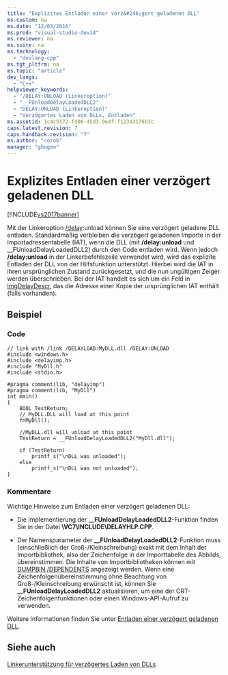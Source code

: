 ```yaml
---
title: "Explizites Entladen einer verz&#246;gert geladenen DLL"
ms.custom: na
ms.date: "12/03/2016"
ms.prod: "visual-studio-dev14"
ms.reviewer: na
ms.suite: na
ms.technology: 
  - "devlang-cpp"
ms.tgt_pltfrm: na
ms.topic: "article"
dev_langs: 
  - "C++"
helpviewer_keywords: 
  - "/DELAY:UNLOAD (Linkeroption)"
  - "__FUnloadDelayLoadedDLL2"
  - "DELAY:UNLOAD (Linkeroption)"
  - "Verzögertes Laden von DLLs, Entladen"
ms.assetid: 1c4c5172-fd06-45d3-9e4f-f12343176b3c
caps.latest.revision: 7
caps.handback.revision: "7"
ms.author: "corob"
manager: "ghogen"
---
```

# Explizites Entladen einer verz&#246;gert geladenen DLL
[!INCLUDE[vs2017banner](../../assembler/inline/includes/vs2017banner.md)]

Mit der Linkeroption [\/delay](../../build/reference/delay-delay-load-import-settings.md):unload können Sie eine verzögert geladene DLL entladen.  Standardmäßig verbleiben die verzögert geladenen Importe in der Importadressentabelle \(IAT\), wenn die DLL \(mit **\/delay:unload** und \_\_FUnloadDelayLoadedDLL2\) durch den Code entladen wird.  Wenn jedoch **\/delay:unload** in der Linkerbefehlszeile verwendet wird, wird das explizite Entladen der DLL von der Hilfsfunktion unterstützt. Hierbei wird die IAT in ihren ursprünglichen Zustand zurückgesetzt, und die nun ungültigen Zeiger werden überschrieben.  Bei der IAT handelt es sich um ein Feld in [ImgDelayDescr](../../build/reference/calling-conventions-parameters-and-return-type.md), das die Adresse einer Kopie der ursprünglichen IAT enthält \(falls vorhanden\).  
  
## Beispiel  
  
### Code  
  
```  
// link with /link /DELAYLOAD:MyDLL.dll /DELAY:UNLOAD  
#include <windows.h>  
#include <delayimp.h>  
#include "MyDll.h"  
#include <stdio.h>  
  
#pragma comment(lib, "delayimp")  
#pragma comment(lib, "MyDll")  
int main()  
{  
    BOOL TestReturn;  
    // MyDLL.DLL will load at this point  
    fnMyDll();  
  
    //MyDLL.dll will unload at this point  
    TestReturn = __FUnloadDelayLoadedDLL2("MyDll.dll");  
  
    if (TestReturn)  
        printf_s("\nDLL was unloaded");  
    else  
        printf_s("\nDLL was not unloaded");  
}  
```  
  
### Kommentare  
 Wichtige Hinweise zum Entladen einer verzögert geladenen DLL:  
  
-   Die Implementierung der **\_\_FUnloadDelayLoadedDLL2**\-Funktion finden Sie in der Datei **\\VC7\\INCLUDE\\DELAYHLP.CPP**.  
  
-   Der Namensparameter der **\_\_FUnloadDelayLoadedDLL2**\-Funktion muss \(einschließlich der Groß\-\/Kleinschreibung\) exakt mit dem Inhalt der Importbibliothek, also der Zeichenfolge in der Importtabelle des Abbilds, übereinstimmen.  Die Inhalte von Importbibliotheken können mit [DUMPBIN \/DEPENDENTS](../../build/reference/dependents.md) angezeigt werden.  Wenn eine Zeichenfolgenübereinstimmung ohne Beachtung von Groß\-\/Kleinschreibung erwünscht ist, können Sie **\_\_FUnloadDelayLoadedDLL2** aktualisieren, um eine der CRT\-Zeichenfolgenfunktionen oder einen Windows\-API\-Aufruf zu verwenden.  
  
 Weitere Informationen finden Sie unter [Entladen einer verzögert geladenen DLL](../../build/reference/unloading-a-delay-loaded-dll.md).  
  
## Siehe auch  
 [Linkerunterstützung für verzögertes Laden von DLLs](../../build/reference/linker-support-for-delay-loaded-dlls.md)